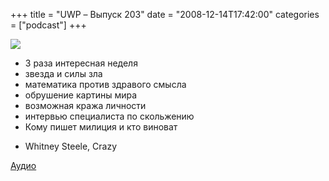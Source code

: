 +++
title = "UWP – Выпуск 203"
date = "2008-12-14T17:42:00"
categories = ["podcast"]
+++

![](https://podcast.umputun.com/images/uwp/uwp203.png)


- 3 раза интересная неделя
- звезда и силы зла
- математика против здравого смысла
- обрушение картины мира
- возможная кража личности
- интервью специалиста по скольжению
- Кому пишет милиция и кто виноват


* Whitney Steele, Crazy



[Аудио](https://podcast.umputun.com/media/ump_podcast203.mp3)
<audio src="https://podcast.umputun.com/media/ump_podcast203.mp3" preload="none">